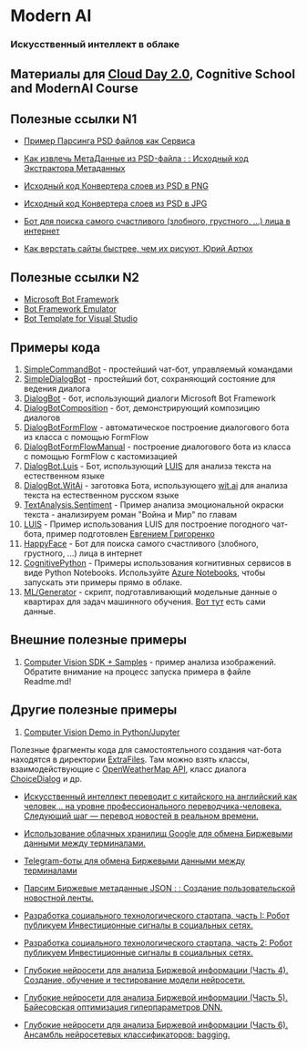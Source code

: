 ﻿# Modern AI
### Искусственный интеллект в облаке

## Материалы для [Cloud Day 2.0](https://github.com/evangelism/ModernAI/tree/v1.0.cloudday), Cognitive School and ModernAI Course

## Полезные ссылки N1
 * [Пример Парсинга PSD файлов как Сервиса](https://zeplin.io)

 * [Как извлечь МетаДанные из PSD-файла : : Исходный код Экстрактора Метаданных](https://docs.google.com/document/d/1loNuSXsm3kMWAPosGrMNexQKvTE-dqvjBRlMOxsQwx4/)

* [Исходный код Конвертера слоев из PSD в PNG](https://github.com/encontra/encontra-convert/blob/master/encontra-convert-psd/src/main/java/pt/inevo/encontra/convert/PSD2PNGConverter.java)

* [Исходный код Конвертера слоев из PSD в JPG](https://github.com/encontra/encontra-convert/blob/master/encontra-convert-psd/src/main/java/pt/inevo/encontra/convert/PSD2PNGConverter.java)

* [Бот для поиска самого счастливого (злобного, грустного, ...) лица в интернет](https://github.com/gridgentoo/BotModernAI/tree/master/HappyFace)

 * [Как верстать сайты быстрее, чем их рисуют, Юрий Артюх](https://www.youtube.com/watch?v=tdRuZfZW99A)


## Полезные ссылки N2
  * [Microsoft Bot Framework](http://botframework.com)
  * [Bot Framework Emulator](https://aka.ms/bf-bc-emulator)
  * [Bot Template for Visual Studio](http://aka.ms/bf-bc-vstemplate)

## Примеры кода

  1. [SimpleCommandBot](SimpleCommandBot) - простейший чат-бот, управляемый командами
  1. [SimpleDialogBot](SimpleDialogBot) - простейший бот, сохраняющий состояние для ведения диалога
  1. [DialogBot](DialogBot) - бот, использующий диалоги Microsoft Bot Framework 
  1. [DialogBotComposition](DialogBotComposition) - бот, демонстрирующий композицию диалогов
  1. [DialogBotFormFlow](DialogBotFormFlow) - автоматическое построение диалогового бота из класса с помощью FormFlow
  1. [DialogBotFormFlowManual](DialogBotFormFlowManual) - построение диалогового бота из класса с помощью FormFlow с кастомизацией
  1. [DialogBot.Luis](DialogBot.Luis) - Бот, использующий [LUIS](http://luis.ai) для анализа текста на естественном языке
  1. [DialogBot.WitAi](DialogBot.WitAi) - заготовка Бота, использующего [wit.ai](http://wit.ai) для анализа текста на естественном русском языке 
  1. [TextAnalysis.Sentiment](TextAnalysis.Sentiment) - Пример анализа эмоциональной окраски текста - анализируем роман "Война и Мир" по главам
  1. [LUIS](LUIS) - Пример использования LUIS для построение погодного чат-бота, пример подготовлен [Евгением Григоренко](http://github.com/evgri234)
  1. [HappyFace](HappyFace) - Бот для поиска самого счастливого (злобного, грустного, ...) лица в интернет
  10. [CognitivePython](CognitivePython) - Примеры использования когнитивных сервисов в виде Python Notebooks. Используйте [Azure Notebooks](http://notebooks.azure.com), чтобы запускать эти примеры прямо в облаке.
  10. [ML/Generator](ML/Generator) - скрипт, подготавливающий модельные данные о квартирах для задач машинного обучения. [Вот тут](https://github.com/evangelism/ModernAI/blob/master/ML/Generator/ApartmentData.csv) есть сами данные.

## Внешние полезные примеры

  1. [Computer Vision SDK + Samples](https://github.com/microsoft/cognitive-vision-windows) - пример анализа изображений. Обратите внимание на процесс запуска примера в файле Readme.md!

## Другие полезные примеры

  1. [Computer Vision Demo in Python/Jupyter](https://github.com/Microsoft/Cognitive-Vision-Python)
  
 Полезные фрагменты кода для самостоятельного создания чат-бота находятся в директории [ExtraFiles](ExtraFiles). Там можно
 взять классы, взаимодействующие с [OpenWeatherMap API](http://openweathermap.org), класс диалога [ChoiceDialog](ExtraFiles/ChoiceDialog.cs) и др.


* [Искусственный интеллект переводит с китайского на английский как человек,.. на уровне профессионального переводчика-человека. Следующий шаг — перевод новостей в реальном времени.](https://www.popmech.ru/technologies/news-415292-iskusstvennyy-intellekt-perevodit-s-kitayskogo-na-angliyskiy-kak-chelovek/)

* [Использование облачных хранилищ Google для обмена Биржевыми данными между терминалами.](https://www.mql5.com/ru/articles/3331)

* [Telegram-боты для обмена Биржевыми данными между терминалами](https://www.mql5.com/ru/articles/2355)

* [Парсим Биржевые метаданные JSON : : Создание пользовательской новостной ленты.](https://www.mql5.com/ru/articles/4149)

* [Разработка социального технологического стартапа, часть I: Робот публикуем Инвестиционные сигналы в социальных сетях.](https://www.mql5.com/ru/articles/925)

* [Разработка социального технологического стартапа, часть 2: Робот публикуем Инвестиционные сигналы в социальных сетях.](https://www.mql5.com/ru/articles/1044)

* [Глубокие нейросети для анализа Биржевой информации (Часть 4). Создание, обучение и тестирование модели нейросети.](https://www.mql5.com/ru/articles/3473)

* [Глубокие нейросети для анализа Биржевой информации (Часть 5). Байесовская  оптимизация гиперпараметров DNN.](https://www.mql5.com/ru/articles/4225)

* [Глубокие нейросети для анализа Биржевой информации (Часть 6). Ансамбль нейросетевых классификаторов: bagging.](https://www.mql5.com/ru/articles/4227)


 
